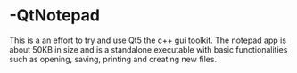 # -QtNotepad
This is a an effort to try and use Qt5 the c++ gui toolkit. The notepad app is about 50KB in size and is a standalone executable with basic functionalities such as opening, saving, printing and creating new files.
